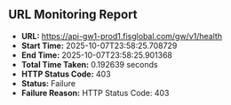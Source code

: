 ## URL Monitoring Report

- **URL:** https://api-gw1-prod1.fisglobal.com/gw/v1/health
- **Start Time:** 2025-10-07T23:58:25.708729
- **End Time:** 2025-10-07T23:58:25.901368
- **Total Time Taken:** 0.192639 seconds
- **HTTP Status Code:** 403
- **Status:** Failure
- **Failure Reason:** HTTP Status Code: 403
